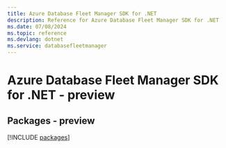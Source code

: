 ```yaml
---
title: Azure Database Fleet Manager SDK for .NET
description: Reference for Azure Database Fleet Manager SDK for .NET
ms.date: 07/08/2024
ms.topic: reference
ms.devlang: dotnet
ms.service: databasefleetmanager
---
```

# Azure Database Fleet Manager SDK for .NET - preview
## Packages - preview
[!INCLUDE [packages](database-fleet-manager-index.md)]
